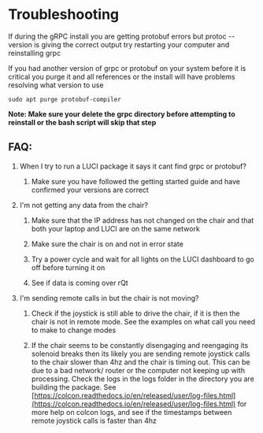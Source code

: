 # Troubleshooting

If during the gRPC install you are getting protobuf errors but protoc --version is giving the correct output try restarting your computer and reinstalling grpc

If you had another version of grpc or protobuf on your system before it is critical you purge it and all references or the install will have problems resolving what version to use

`sudo apt purge protobuf-compiler`

**Note: Make sure your delete the grpc directory before attempting to reinstall or the bash script will skip that step**


## FAQ:

1. When I try to run a LUCI package it says it cant find grpc or protobuf?

    1. Make sure you have followed the getting started guide and have confirmed your versions are correct

2. I'm not getting any data from the chair?

    1. Make sure that the IP address has not changed on the chair and that both your laptop and LUCI are on the same network

    2. Make sure the chair is on and not in error state

    3. Try a power cycle and wait for all lights on the LUCI dashboard to go off before turning it on

    4. See if data is coming over rQt

3. I'm sending remote calls in but the chair is not moving?

    1. Check if the joystick is still able to drive the chair, if it is then the chair is not in remote mode. See the examples on what call you need to make to change modes

    2. If the chair seems to be constantly disengaging and reengaging its solenoid breaks then its likely you are sending remote joystick calls to the chair slower than 4hz and the chair is timing out. This can be due to a bad network/ router or the computer not keeping up with processing. Check the logs in the logs folder in the directory you are building the package. See [https://colcon.readthedocs.io/en/released/user/log-files.html](https://colcon.readthedocs.io/en/released/user/log-files.html) for more help on colcon logs, and see if the timestamps between remote joystick calls is faster than 4hz
